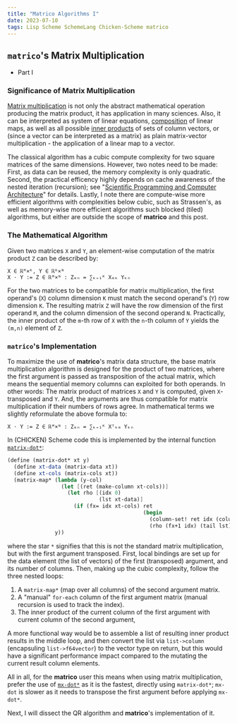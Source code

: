 ```yaml
---
title: "Matrico Algorithms I"
date: 2023-07-10
tags: Lisp Scheme SchemeLang Chicken-Scheme matrico
---
```


## `matrico`'s Matrix Multiplication

* Part I

### Significance of Matrix Multiplication

[Matrix multiplication](https://en.wikipedia.org/wiki/Matrix_multiplication)
is not only the abstract mathematical operation producing the matrix product,
it has application in many sciences.
Also, it can be interpreted as system of linear equations,
[composition](https://en.wikipedia.org/wiki/Function_composition) of linear maps,
as well as all possible [inner products](https://en.wikipedia.org/wiki/Dot_product) of sets of column vectors,
or (since a vector can be interpreted as a matrix) as plain matrix-vector multiplication -
the application of a linear map to a vector.

The classical algorithm has a cubic compute complexity for two square matrices of the same dimensions.
However, two notes need to be made:
First, as data can be reused, the memory complexity is only quadratic.
Second, the practical efficency highly depends on cache awareness of the nested iteration (recursion);
see "[Scientific Programming and Computer Architecture](https://github.com/divakarvi/bk-spca)" for details.
Lastly, I note there are compute-wise more efficient algorithms with complexities below cubic, such as Strassen's,
as well as memory-wise more efficient algorithms such blocked (tiled) algorithms,
but either are outside the scope of **matrico** and this post.

### The Mathematical Algorithm

Given two matrices `X` and `Y`, an element-wise computation of the matrix product `Z` can be described by:

```
X ∈ ℝᴹ×ᴷ, Y ∈ ℝᴷ×ᴺ
X ⋅ Y := Z ∈ ℝᴹ×ᴺ : Zₘₙ = ∑ₖ₌₁ᴷ Xₘₖ Yₖₙ
```

For the two matrices to be compatible for matrix multiplication,
the first operand's (`X`) column dimension `K` must match the second operand's (`Y`) row dimension `K`.
The resulting matrix `Z` will have the row dimension of the first operand `M`,
and the column dimension of the second operand `N`.
Practically, the inner product of the `m`-th row of `X` with the `n`-th column of `Y`
yields the `(m,n)` element of `Z`.

### `matrico`'s Implementation

To maximize the use of **matrico**'s matrix data structure,
the base matrix multiplication algorithm is designed for the product of two matrices,
where the first argument is passed as transposition of the actual matrix,
which means the sequential memory columns can exploited for both operands.
In other words: The matrix product of matrices `X` and `Y` is computed, given `X`-transposed and `Y`.
And, the arguments are thus compatible for matrix multiplication if their numbers of rows agree.
In mathematical terms we slightly reformulate the above formula to:

```
X ⋅ Y := Z ∈ ℝᴹ×ᴺ : Zₘₙ = ∑ₖ₌₁ᴷ Xᵀₖₘ Yₖₙ
```

In (CHICKEN) Scheme code this is implemented by the internal function [`matrix-dot*`](https://github.com/gramian/matrico/blob/main/src/matrix.scm#L332): 

```scheme
(define (matrix-dot* xt y)
  (define xt-data (matrix-data xt))
  (define xt-cols (matrix-cols xt))
  (matrix-map* (lambda (y-col)
                 (let [(ret (make-column xt-cols))]
                   (let rho [(idx 0)
                             (lst xt-data)]
                     (if (fx= idx xt-cols) ret
                                           (begin
                                             (column-set! ret idx (column-dot (head lst) y-col))
                                             (rho (fx+1 idx) (tail lst)))))))
               y))
```

where the star `*` signifies that this is not the standard matrix multiplication,
but with the first argument transposed.
First, local bindings are set up for the data element (the list of vectors) of the first (transposed) argument,
and its number of columns.
Then, making up the cubic complexity, follow the three nested loops:

1. A `matrix-map*` (map over all columns) of the second argument matrix.
2. A "manual" `for-each` column of the first argument matrix (manual recursion is used to track the index).
3. The inner product of the current column of the first argument with current column of the second argument,

A more functional way would be to assemble a list of resulting inner product results in the middle loop,
and then convert the list via `list->column` (encapsuling `list->f64vector`) to the vector type on return,
but this would have a significant performance impact compared to the mutating the current result column elements.

All in all, for the **matrico** user this means when using matrix multiplication,
prefer the use of [`mx-dot*`](http://wiki.call-cc.org/eggref/5/matrico#matrix-multiplication) as it is the fastest, directly using `matrix-dot*`;
`mx-dot` is slower as it needs to transpose the first argument before applying `mx-dot*`.

Next, I will dissect the QR algorithm and **matrico**'s implementation of it.
